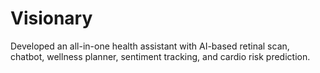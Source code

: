 # Visionary
Developed an all-in-one health assistant with AI-based retinal scan, chatbot, wellness planner, sentiment tracking, and cardio risk prediction.
